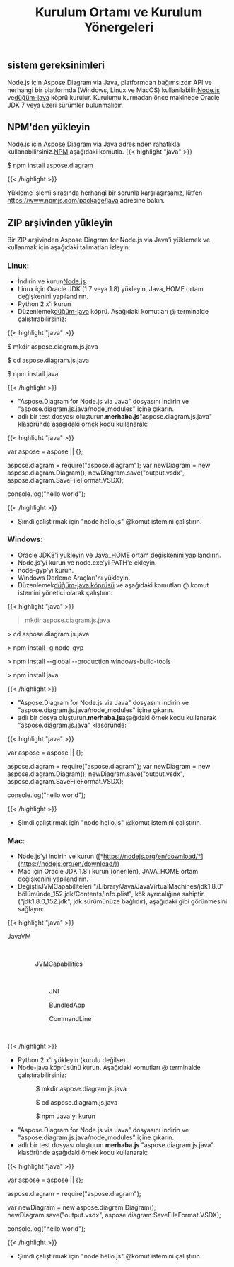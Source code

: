 ﻿---
title: Kurulum Ortamı ve Kurulum Yönergeleri
type: docs
weight: 20
url: /tr/java/setup-environment-and-installation-guidelines/
description: Visio Diagram Node.js via Java, platformdan bağımsız API'dir ve Node.js ve node-java köprüsünün kurulu olduğu tüm platformlarda (Windows, Linux ve MacOS) kullanılabilir. NPM ve ZIP arşivinden kurulabilir.
---
## **sistem gereksinimleri**
 Node.js için Aspose.Diagram via Java, platformdan bağımsızdır API ve herhangi bir platformda (Windows, Linux ve MacOS) kullanılabilir.[Node.js](https://nodejs.org/en/download/) ve[düğüm-java](https://github.com/joeferner/node-java) köprü kurulur. Kurulumu kurmadan önce makinede Oracle JDK 7 veya üzeri sürümler bulunmalıdır.
## **NPM'den yükleyin**
 Node.js için Aspose.Diagram via Java adresinden rahatlıkla kullanabilirsiniz.[NPM](https://www.npmjs.com/package/aspose.diagram) aşağıdaki komutla.
{{< highlight "java" >}}

 $ npm install aspose.diagram

{{< /highlight >}}

Yükleme işlemi sırasında herhangi bir sorunla karşılaşırsanız, lütfen https://www.npmjs.com/package/java adresine bakın.

## **ZIP arşivinden yükleyin**
Bir ZIP arşivinden Aspose.Diagram for Node.js via Java'i yüklemek ve kullanmak için aşağıdaki talimatları izleyin:
### **Linux:**
-  İndirin ve kurun[Node.js](https://nodejs.org/en/download/).
- Linux için Oracle JDK (1.7 veya 1.8) yükleyin, Java_HOME ortam değişkenini yapılandırın.
- Python 2.x'i kurun
-  Düzenlemek[düğüm-java](https://github.com/joeferner/node-java) köprü. Aşağıdaki komutları @ terminalde çalıştırabilirsiniz:



{{< highlight "java" >}}

 $ mkdir aspose.diagram.js.java

$ cd aspose.diagram.js.java

$ npm install java

{{< /highlight >}}



- "Aspose.Diagram for Node.js via Java" dosyasını indirin ve "aspose.diagram.js.java/node_modules" içine çıkarın.
- adlı bir test dosyası oluşturun.**merhaba.js**"aspose.diagram.js.java" klasöründe aşağıdaki örnek kodu kullanarak:

{{< highlight "java" >}}

 var aspose = aspose || {};

aspose.diagram = require("aspose.diagram");
var newDiagram = new aspose.diagram.Diagram();
newDiagram.save("output.vsdx", aspose.diagram.SaveFileFormat.VSDX);

console.log("hello world");

{{< /highlight >}}

- Şimdi çalıştırmak için "node hello.js" @komut istemini çalıştırın.
### **Windows:**
- Oracle JDK8'i yükleyin ve Java_HOME ortam değişkenini yapılandırın.
- Node.js'yi kurun ve node.exe'yi PATH'e ekleyin.
- node-gyp'yi kurun.
- Windows Derleme Araçları'nı yükleyin.
-  Düzenlemek[düğüm-java köprüsü](https://www.npmjs.com/package/java) ve aşağıdaki komutları @ komut istemini yönetici olarak çalıştırın:



{{< highlight "java" >}}

 > mkdir aspose.diagram.js.java

\> cd aspose.diagram.js.java

\> npm install -g node-gyp

\> npm install --global --production windows-build-tools

\> npm install java

{{< /highlight >}}

- "Aspose.Diagram for Node.js via Java" dosyasını indirin ve "aspose.diagram.js.java/node_modules" içine çıkarın.
-  adlı bir dosya oluşturun.**merhaba.js**aşağıdaki örnek kodu kullanarak "aspose.diagram.js.java" klasöründe:

{{< highlight "java" >}}

 var aspose = aspose || {};

aspose.diagram = require("aspose.diagram");
var newDiagram = new aspose.diagram.Diagram();
newDiagram.save("output.vsdx", aspose.diagram.SaveFileFormat.VSDX);

console.log("hello world");

{{< /highlight >}}

- Şimdi çalıştırmak için "node hello.js" @komut istemini çalıştırın.
### **Mac:**
- Node.js'yi indirin ve kurun ([*https://nodejs.org/en/download/*](https://nodejs.org/en/download/))
- Mac için Oracle JDK 1.8'i kurun (önerilen), JAVA_HOME ortam değişkenini yapılandırın.
-  Değiştir<key>JVMCapabiliteleri</key> "/Library/Java/JavaVirtualMachines/jdk1.8.0" bölümünde_152.jdk/Contents/Info.plist", kök ayrıcalığına sahiptir. ("jdk1.8.0_152.jdk", jdk sürümünüze bağlıdır), aşağıdaki gibi görünmesini sağlayın:



{{< highlight "java" >}}

 <key>JavaVM</key>

        <dict>

                <key>JVMCapabilities</key>

                <array>

                        <string>JNI</string>

                        <string>BundledApp</string>

                        <string>CommandLine</string>

                </array>

{{< /highlight >}}



- Python 2.x'i yükleyin (kurulu değilse).
- Node-java köprüsünü kurun. Aşağıdaki komutları @ terminalde çalıştırabilirsiniz:

`         `$ mkdir aspose.diagram.js.java

`         `$ cd aspose.diagram.js.java

`         `$ npm Java'yı kurun

- "Aspose.Diagram for Node.js via Java" dosyasını indirin ve "aspose.diagram.js.java/node_modules" içine çıkarın.
-  adlı bir test dosyası oluşturun.**merhaba.js** "aspose.diagram.js.java" klasöründe aşağıdaki örnek kodu kullanarak:



{{< highlight "java" >}}

 var aspose = aspose || {};

aspose.diagram = require("aspose.diagram");

var newDiagram = new aspose.diagram.Diagram();
newDiagram.save("output.vsdx", aspose.diagram.SaveFileFormat.VSDX);

console.log("hello world");

{{< /highlight >}}

- Şimdi çalıştırmak için "node hello.js" @komut istemini çalıştırın.
